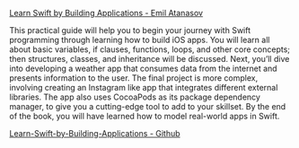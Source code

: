 [Learn Swift by Building Applications - Emil Atanasov](https://www.packtpub.com/product/learn-swift-by-building-applications/9781786463920)

This practical guide will help you to begin your journey with Swift programming through learning how to build iOS apps. You will learn all about basic variables, if clauses, functions, loops, and other core concepts; then structures, classes, and inheritance will be discussed. Next, you’ll dive into developing a weather app that consumes data from the internet and presents information to the user. The final project is more complex, involving creating an Instagram like app that integrates different external libraries. The app also uses CocoaPods as its package dependency manager, to give you a cutting-edge tool to add to your skillset. By the end of the book, you will have learned how to model real-world apps in Swift.

[Learn-Swift-by-Building-Applications - Github](https://github.com/packtpublishing/learn-swift-by-building-applications)
